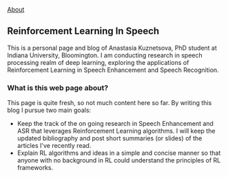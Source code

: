 <div class="topnav">
  <a href="https://ana-kuznetsova.github.io/about">About</a>
</div>

## Reinforcement Learning In Speech

This is a personal page and blog of Anastasia Kuznetsova, PhD student at Indiana University, Bloomington. I am conducting research in speech processing realm of deep learning, exploring the applications of Reinforcement Learning in Speech Enhancement and Speech Recognition.

### What is this web page about?
This page is quite fresh, so not much content here so far. By writing this blog I pursue two main goals:
 - Keep the track of the on going research in Speech Enhancement and ASR that leverages Reinforcement Learning algorithms. I will keep the updated bibliography and post short summaries (or slides) of the articles I've recently read.
 - Explain RL algorithms and ideas in a simple and concise manner so that anyone with no background in RL could understand the principles of RL frameworks.
